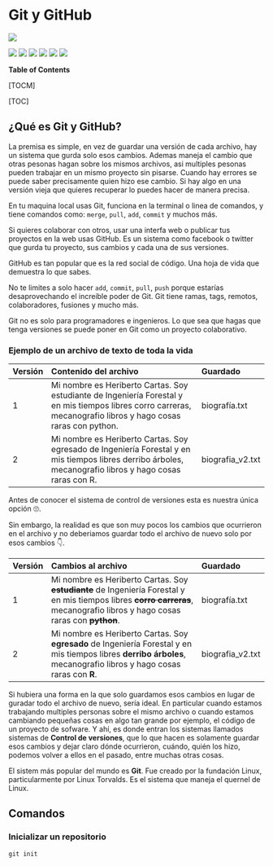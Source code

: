 # Git y GitHub
![](https://camo.githubusercontent.com/79d66e25901bc682cf5d00ddd89e9ee24c2a0843e37a9a532c37a607ae7a19b4/687474703a2f2f656c6672656e657469636f696e666f726d617469636f2e636f6d2f77702d636f6e74656e742f75706c6f6164732f323031372f31302f4769744875624c6f676f2e706e67)

![](https://img.shields.io/github/stars/pandao/editor.md.svg) ![](https://img.shields.io/github/forks/pandao/editor.md.svg) ![](https://img.shields.io/github/tag/pandao/editor.md.svg) ![](https://img.shields.io/github/release/pandao/editor.md.svg) ![](https://img.shields.io/github/issues/pandao/editor.md.svg) ![](https://img.shields.io/bower/v/editor.md.svg)

**Table of Contents**

[TOCM]

[TOC]

## ¿Qué es Git y GitHub?
La premisa es simple, en vez de guardar una versión de cada archivo, hay un sistema que gurda solo esos cambios. Ademas maneja el cambio que otras pesonas hagan sobre los mismos archivos, asi multiples pesonas pueden trabajar en un mismo proyecto sin pisarse. Cuando hay errores se puede saber precisamente quien hizo ese cambio. Si hay algo en una versión vieja que quieres recuperar lo puedes hacer de manera precisa.

En tu maquina local usas Git, funciona en la terminal o linea de comandos, y tiene comandos como: `merge`, `pull`, `add`, `commit` y muchos más.

Si quieres colaborar con otros, usar una interfa web o publicar tus proyectos en la web usas GitHub. Es un sistema como facebook o twitter que gurda tu proyecto, sus cambios y cada una de sus versiones.

GitHub es tan popular que es la red social de código. Una hoja de vida que demuestra lo que sabes.

No te limites a solo hacer `add`, `commit`, `pull`, `push` porque estarías desaprovechando el increíble poder de Git. Git tiene ramas, tags, remotos, colaboradores, fusiones y mucho más.

Git no es solo para programadores e ingenieros. Lo que sea que hagas que tenga versiones se puede poner en Git como un proyecto colaborativo.

### Ejemplo de un archivo de texto de toda la vida

| Versión  | Contenido del archivo| Guardado |
|:------------|:---------------|:-----|
| 1  | Mi nombre es Heriberto Cartas. Soy estudiante de Ingeniería Forestal y en mis tiempos libres corro carreras, mecanografio libros y hago cosas raras con python. | biografía.txt |
| 2 | Mi nombre es Heriberto Cartas. Soy egresado de Ingeniería Forestal y en mis tiempos libres derribo árboles, mecanografio libros y hago cosas raras con R. | biografia_v2.txt |

Antes de conocer el sistema de control de versiones esta es nuestra única opción 🙄.

Sin embargo, la realidad es que son muy pocos los cambios que ocurrieron en el archivo y no deberiamos guardar todo el archivo de nuevo solo por esos cambios 👇.

| Versión  | Cambios al archivo| Guardado |
|:------------|:---------------|:-----|
| 1  | Mi nombre es Heriberto Cartas. Soy ~~**estudiante**~~ de Ingeniería Forestal y en mis tiempos libres ~~**corro carreras**~~, mecanografio libros y hago cosas raras con ~~**python**~~. | biografía.txt |
| 2 | Mi nombre es Heriberto Cartas. Soy **egresado** de Ingeniería Forestal y en mis tiempos libres **derribo árboles**, mecanografio libros y hago cosas raras con **R**. | biografia_v2.txt |

Si hubiera una forma en la que solo guardamos esos cambios en lugar de guradar todo el archivo de nuevo, sería ideal. En particular cuando estamos trabajando multiples personas sobre el mismo archivo o cuando estamos cambiando pequeñas cosas en algo tan grande por ejemplo, el código de un proyecto de sofware. Y ahí, es donde entran los sistemas llamados sistemas de **Control de versiones**, que lo que hacen es solamente guardar esos cambios y dejar claro dónde ocurrieron, cuándo, quién los hizo, podemos volver a ellos en el pasado, entre muchas otras cosas. 

El sistem más popular del mundo es **Git**. Fue creado por la fundación Linux, particularmente por Linux Torvalds. Es el sistema que maneja el quernel de Linux. 

## Comandos

### Inicializar un repositorio

`git init`